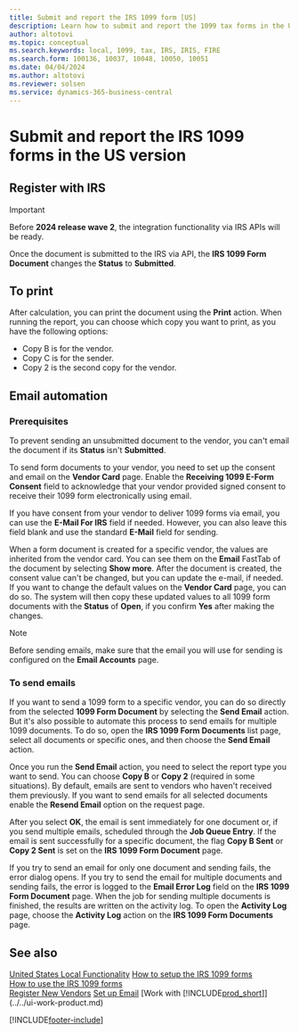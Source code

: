 ```yaml
---
title: Submit and report the IRS 1099 form [US]
description: Learn how to submit and report the 1099 tax forms in the United States version.
author: altotovi
ms.topic: conceptual
ms.search.keywords: local, 1099, tax, IRS, IRIS, FIRE
ms.search.form: 100136, 10037, 10048, 10050, 10051
ms.date: 04/04/2024
ms.author: altotovi
ms.reviewer: solsen
ms.service: dynamics-365-business-central
---
```


# Submit and report the IRS 1099 forms in the US version

## Register with IRS  

> [!IMPORTANT]
> Before **2024 release wave 2**, the integration functionality via IRS APIs will be ready.  

Once the document is submitted to the IRS via API, the **IRS 1099 Form Document** changes the **Status** to **Submitted**.  

## To print  

After calculation, you can print the document using the **Print** action. When running the report, you can choose which copy you want to print, as you have the following options:  

- Copy B is for the vendor.
- Copy C is for the sender.
- Copy 2 is the second copy for the vendor.

## Email automation

### Prerequisites

To prevent sending an unsubmitted document to the vendor, you can't email the document if its **Status** isn't **Submitted**.

To send form documents to your vendor, you need to set up the consent and email on the **Vendor Card** page. Enable the **Receiving 1099 E-Form Consent** field to acknowledge that your vendor provided signed consent to receive their 1099 form electronically using email.  

If you have consent from your vendor to deliver 1099 forms via email, you can use the **E-Mail For IRS** field if needed. However, you can also leave this field blank and use the standard **E-Mail** field for sending.  

When a form document is created for a specific vendor, the values are inherited from the vendor card. You can see them on the **Email** FastTab of the document by selecting **Show more**. After the document is created, the consent value can't be changed, but you can update the e-mail, if needed. If you want to change the default values on the **Vendor Card** page, you can do so. The system will then copy these updated values to all 1099 form documents with the **Status** of **Open**, if you confirm **Yes** after making the changes.  

> [!NOTE]
> Before sending emails, make sure that the email you will use for sending is configured on the **Email Accounts** page.  

### To send emails

If you want to send a 1099 form to a specific vendor, you can do so directly from the selected **1099 Form Document** by selecting the **Send Email** action. But it's also possible to automate this process to send emails for multiple 1099 documents. To do so, open the **IRS 1099 Form Documents** list page, select all documents or specific ones, and then choose the **Send Email** action.  

Once you run the **Send Email** action, you need to select the report type you want to send. You can choose **Copy B** or **Copy 2** (required in some situations). By default, emails are sent to vendors who haven't received them previously. If you want to send emails for all selected documents enable the **Resend Email** option on the request page.

After you select **OK**, the email is sent immediately for one document or, if you send multiple emails, scheduled through the **Job Queue Entry**. If the email is sent successfully for a specific document, the flag **Copy B Sent** or **Copy 2 Sent** is set on the **IRS 1099 Form Document** page.

If you try to send an email for only one document and sending fails, the error dialog opens. If you try to send the email for multiple documents and sending fails, the error is logged to the **Email Error Log** field on the **IRS 1099 Form Document** page. When the job for sending multiple documents is finished, the results are written on the activity log. To open the **Activity Log** page, choose the **Activity Log** action on the **IRS 1099 Form Documents** page.

## See also

[United States Local Functionality](united-states-local-functionality.md)
[How to setup the IRS 1099 forms](set-up-use-irs1099-form-v24.md)  
[How to use the IRS 1099 forms](how-to-1099-use.md)  
[Register New Vendors](../../purchasing-how-register-new-vendors.md)
[Set up Email](../../admin-how-setup-email.md)
[Work with [!INCLUDE[prod_short](../../includes/prod_short.md)]](../../ui-work-product.md)

[!INCLUDE[footer-include](../../includes/footer-banner.md)]
